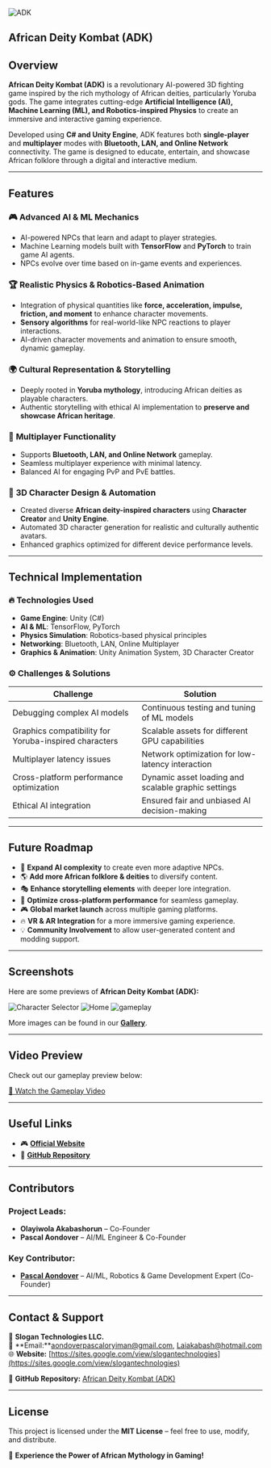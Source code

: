 ![ADK](https://github.com/kayung-developer/African-Diety-Kombat/blob/main/ADKlogo.jpg?raw=true) 
##  African Deity Kombat (ADK)

## Overview
**African Deity Kombat (ADK)** is a revolutionary AI-powered 3D fighting game inspired by the rich mythology of African deities, particularly Yoruba gods. The game integrates cutting-edge **Artificial Intelligence (AI), Machine Learning (ML), and Robotics-inspired Physics** to create an immersive and interactive gaming experience.

Developed using **C# and Unity Engine**, ADK features both **single-player** and **multiplayer** modes with **Bluetooth, LAN, and Online Network** connectivity. The game is designed to educate, entertain, and showcase African folklore through a digital and interactive medium.

---
## Features

### 🎮 **Advanced AI & ML Mechanics**
- AI-powered NPCs that learn and adapt to player strategies.
- Machine Learning models built with **TensorFlow** and **PyTorch** to train game AI agents.
- NPCs evolve over time based on in-game events and experiences.

### 🏆 **Realistic Physics & Robotics-Based Animation**
- Integration of physical quantities like **force, acceleration, impulse, friction, and moment** to enhance character movements.
- **Sensory algorithms** for real-world-like NPC reactions to player interactions.
- AI-driven character movements and animation to ensure smooth, dynamic gameplay.

### 🌍 **Cultural Representation & Storytelling**
- Deeply rooted in **Yoruba mythology**, introducing African deities as playable characters.
- Authentic storytelling with ethical AI implementation to **preserve and showcase African heritage**.

### 👾 **Multiplayer Functionality**
- Supports **Bluetooth, LAN, and Online Network** gameplay.
- Seamless multiplayer experience with minimal latency.
- Balanced AI for engaging PvP and PvE battles.

### 🎨 **3D Character Design & Automation**
- Created diverse **African deity-inspired characters** using **Character Creator** and **Unity Engine**.
- Automated 3D character generation for realistic and culturally authentic avatars.
- Enhanced graphics optimized for different device performance levels.

---
## Technical Implementation

### 🔥 **Technologies Used**
- **Game Engine**: Unity (C#)
- **AI & ML**: TensorFlow, PyTorch
- **Physics Simulation**: Robotics-based physical principles
- **Networking**: Bluetooth, LAN, Online Multiplayer
- **Graphics & Animation**: Unity Animation System, 3D Character Creator

### ⚙ **Challenges & Solutions**
| Challenge | Solution |
|-----------|----------|
| Debugging complex AI models | Continuous testing and tuning of ML models |
| Graphics compatibility for Yoruba-inspired characters | Scalable assets for different GPU capabilities |
| Multiplayer latency issues | Network optimization for low-latency interaction |
| Cross-platform performance optimization | Dynamic asset loading and scalable graphic settings |
| Ethical AI integration | Ensured fair and unbiased AI decision-making |

---
## Future Roadmap
- 🚀 **Expand AI complexity** to create even more adaptive NPCs.
- 🌎 **Add more African folklore & deities** to diversify content.
- 🎭 **Enhance storytelling elements** with deeper lore integration.
- 📡 **Optimize cross-platform performance** for seamless gameplay.
- 🎮 **Global market launch** across multiple gaming platforms.
- 🔥 **VR & AR Integration** for a more immersive gaming experience.
- 💡 **Community Involvement** to allow user-generated content and modding support.

---
## Screenshots
Here are some previews of **African Deity Kombat (ADK):**

![Character Selector](https://github.com/user-attachments/assets/366534d2-e770-43a9-8406-168b8188e560)
![Home](https://github.com/user-attachments/assets/2860a5bc-483a-4ed8-adc3-5b99a862790a)
![gameplay](https://github.com/user-attachments/assets/a6330024-a945-482f-89b5-8721deb22c1d)


More images can be found in our **[Gallery](https://drive.google.com/drive/folders/14LbI4JV0YPvAj1gOJB6yd3krwA8RAtUv?usp=sharing)**.

---
## Video Preview
Check out our gameplay preview below:

[🎥 Watch the Gameplay Video](https://drive.google.com/file/d/1V9i5Mrgsk5ieH5xWRH_Ge7bndA6ctib5/view?usp=sharing)


---
## Useful Links
- 🎮 **[Official Website](https://bit.ly/slogantechnologies)**
- 📂 **[GitHub Repository](https://github.com/kayung-developer/African-Diety-Kombat)**

---
## Contributors
### **Project Leads:**
- **Olayiwola Akabashorun** – Co-Founder 
- **Pascal Aondover** – AI/ML Engineer & Co-Founder

### **Key Contributor:**
- <a href="https://aondover-portfolio.vercel.app/">**Pascal Aondover**</a> – AI/ML, Robotics & Game Development Expert (Co-Founder)

---
## Contact & Support
📍 **Slogan Technologies LLC.**  
📧 **Email:**aondoverpascaloryiman@gmail.com, Laiakabash@hotmail.com  
🌐 **Website:** [https://sites.google.com/view/slogantechnologies](https://sites.google.com/view/slogantechnologies)  

🔗 **GitHub Repository:** [African Deity Kombat (ADK)](https://github.com/kayung-developer/African-Diety-Kombat)

---
## License
This project is licensed under the **MIT License** – feel free to use, modify, and distribute.

🚀 **Experience the Power of African Mythology in Gaming!**
